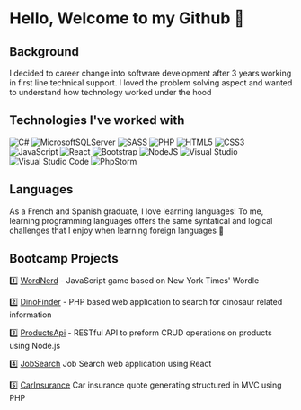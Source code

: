 
# Hello, Welcome to my Github :wave: 

## Background

I decided to career change into software development after 3 years working in first line technical support. I loved the problem solving aspect and wanted
to understand how technology worked under the hood

## Technologies I've worked with

![C#](https://img.shields.io/badge/c%23-%23239120.svg?style=for-the-badge&logo=c-sharp&logoColor=white)
![MicrosoftSQLServer](https://img.shields.io/badge/Microsoft%20SQL%20Server-CC2927?style=for-the-badge&logo=microsoft%20sql%20server&logoColor=white)
![SASS](https://img.shields.io/badge/SASS-hotpink.svg?style=for-the-badge&logo=SASS&logoColor=white)
![PHP](https://img.shields.io/badge/php-%23777BB4.svg?style=for-the-badge&logo=php&logoColor=white)
![HTML5](https://img.shields.io/badge/html5-%23E34F26.svg?style=for-the-badge&logo=html5&logoColor=white)
![CSS3](https://img.shields.io/badge/css3-%231572B6.svg?style=for-the-badge&logo=css3&logoColor=white)
![JavaScript](https://img.shields.io/badge/javascript-%23323330.svg?style=for-the-badge&logo=javascript&logoColor=%23F7DF1E)
![React](https://img.shields.io/badge/react-%2320232a.svg?style=for-the-badge&logo=react&logoColor=%2361DAFB)
![Bootstrap](https://img.shields.io/badge/bootstrap-%238511FA.svg?style=for-the-badge&logo=bootstrap&logoColor=white)
![NodeJS](https://img.shields.io/badge/node.js-6DA55F?style=for-the-badge&logo=node.js&logoColor=white)
![Visual Studio](https://img.shields.io/badge/Visual%20Studio-5C2D91.svg?style=for-the-badge&logo=visual-studio&logoColor=white)
![Visual Studio Code](https://img.shields.io/badge/Visual%20Studio%20Code-0078d7.svg?style=for-the-badge&logo=visual-studio-code&logoColor=white)
![PhpStorm](https://img.shields.io/badge/phpstorm-143?style=for-the-badge&logo=phpstorm&logoColor=black&color=black&labelColor=darkorchid)


## Languages

As a French and Spanish graduate, I love learning languages! To me, learning programming languages offers the same syntatical and logical challenges that I enjoy when learning foreign languages 	:japanese_castle: 

## Bootcamp Projects
:one: [WordNerd](https://github.com/iO-Academy/2022-dragons-wordle) -
JavaScript game based on New York Times' Wordle

:two: [DinoFinder](https://github.com/iO-Academy/2022-jan-dragons-DinoFinder) -
PHP based web application to search for dinosaur related information

:three: [ProductsApi](https://github.com/iO-Academy/2022-jan-products-api) -
RESTful API to preform CRUD operations on products using Node.js

:four: [JobSearch](https://github.com/iO-Academy/2022-dragons-jobSearch)
Job Search web application using React

:five: [CarInsurance](https://github.com/gabrielrowan/carInsuranceAppMVC)
Car insurance quote generating structured in MVC using PHP










